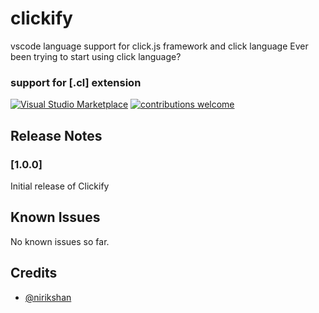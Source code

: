 # clickify

vscode language support for click.js framework and click language
Ever been trying to start using click language?

### support for [.cl] extension

[![Visual Studio Marketplace](https://img.shields.io/badge/Clickify-1.0.0-green)](https://github.com/nirikshan)
[![contributions welcome](https://img.shields.io/badge/contributions-welcome-green)](https://github.com/nirikshan/issues)

## Release Notes

### [1.0.0]

Initial release of Clickify

## Known Issues

No known issues so far.

## Credits

-   [@nirikshan](https://github.com/nirikshan)
